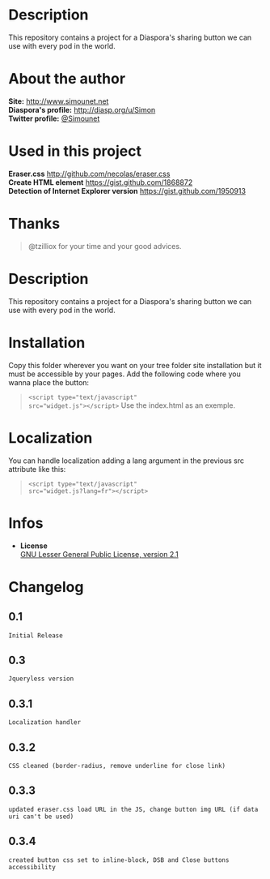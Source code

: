 # Description

This repository contains a project for a Diaspora's sharing button we can use with every pod in the world.

# About the author

**Site:** http://www.simounet.net <br>
**Diaspora's profile:** http://diasp.org/u/Simon <br>
**Twitter profile:** [@Simounet](http://twitter.com/Simounet) <br>

# Used in this project
**Eraser.css** http://github.com/necolas/eraser.css <br>
**Create HTML element** https://gist.github.com/1868872 <br>
**Detection of Internet Explorer version** https://gist.github.com/1950913 <br>

# Thanks
> @tzilliox for your time and your good advices. <br>

	
# Description

This repository contains a project for a Diaspora's sharing button we can use with every pod in the world.

# Installation

Copy this folder wherever you want on your tree folder site installation but it must be accessible by your pages.
Add the following code where you wanna place the button:
> <code>&lt;script type="text/javascript" src="widget.js">&lt;/script></code>
Use the index.html as an exemple.

# Localization<br>
You can handle localization adding a lang argument in the previous src attribute like this:
> <code>&lt;script type="text/javascript" src="widget.js?lang=fr">&lt;/script></code><br>


# Infos

* **License**<br>
    [GNU Lesser General Public License, version 2.1](http://www.gnu.org/licenses/lgpl-2.1.html) <br>


# Changelog

## 0.1<br>
    Initial Release

## 0.3<br>
    Jqueryless version

## 0.3.1<br>
    Localization handler

## 0.3.2<br>
    CSS cleaned (border-radius, remove underline for close link)

## 0.3.3<br>
    updated eraser.css load URL in the JS, change button img URL (if data uri can't be used)

## 0.3.4<br>
    created button css set to inline-block, DSB and Close buttons accessibility
